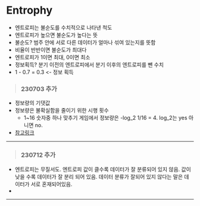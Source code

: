 # Entrophy

- 엔트로피는 불순도를 수치적으로 나타낸 척도
- 엔트로피가 높으면 불순도가 높다는 뜻
- 불순도? 범주 안에 서로 다른 데이터가 얼마나 섞여 있는지를 뜻함
- 비율이 반반이면 불순도가 최대다
- 엔트로피가 1이면 최대, 0이면 최소
- 정보획득? 분기 이전의 엔트로피에서 분기 이후의 엔트로피를 뺀 수치
- 1 - 0.7 = 0.3 <- 정보 획득

> ### 230703 추가

- 정보량의 기댓값
- 정보량은 불확실함을 줄이기 위한 시행 횟수
  - 1~16 숫자중 하나 맞추기 게임에서 정보량은 -log_2 1/16 = 4. log_2는 yes 아니면 no.
- [참고링크](https://gaussian37.github.io/ml-concept-basic_information_theory/)

---

> ### 230712 추가

- 엔트로피는 무질서도. 엔트로피 값이 클수록 데이터가 잘 분류되어 있지 않음. 값이 낮을 수록 데이터가 잘 분리 되어 있음. 데이터 분류가 잘되어 있지 않다는 말은 데이터가 서로 혼재되어있음.
-

---
